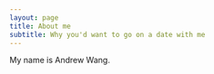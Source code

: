```yaml
---
layout: page
title: About me
subtitle: Why you'd want to go on a date with me
---
```


My name is Andrew Wang. 